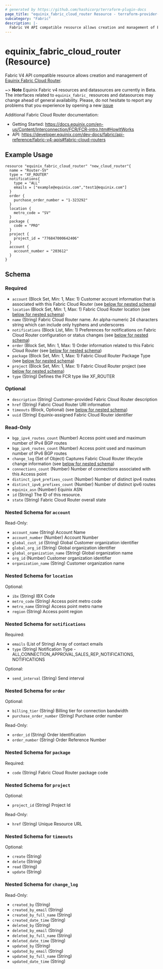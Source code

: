 ```yaml
---
# generated by https://github.com/hashicorp/terraform-plugin-docs
page_title: "equinix_fabric_cloud_router Resource - terraform-provider-equinix"
subcategory: "Fabric"
description: |-
  Fabric V4 API compatible resource allows creation and management of Equinix Fabric Cloud Router
---
```


# equinix_fabric_cloud_router (Resource)

Fabric V4 API compatible resource allows creation and management of [Equinix Fabric Cloud Router](https://docs.equinix.com/en-us/Content/Interconnection/FCR/FCR-intro.htm#HowItWorks).

~> **Note** Equinix Fabric v4 resources and datasources are currently in Beta. The interfaces related to `equinix_fabric_` resources and datasources may change ahead of general availability. Please, do not hesitate to report any problems that you experience by opening a new [issue](https://github.com/equinix/terraform-provider-equinix/issues/new?template=bug.md)

Additional Fabric Cloud Router documentation:
* Getting Started: <https://docs.equinix.com/en-us/Content/Interconnection/FCR/FCR-intro.htm#HowItWorks>
* API: <https://developer.equinix.com/dev-docs/fabric/api-reference/fabric-v4-apis#fabric-cloud-routers>

## Example Usage

```hcl
resource "equinix_fabric_cloud_router" "new_cloud_router"{
  name = "Router-SV"
  type = "XF_ROUTER"
  notifications{
    type = "ALL"
    emails = ["example@equinix.com","test1@equinix.com"]
  }
  order {
    purchase_order_number = "1-323292"
  }
  location {
    metro_code = "SV"
  }
  package {
    code = "PRO"
  }
  project {
  	project_id = "776847000642406"
  }
  account {
  	account_number = "203612"
  }
}
```

<!-- schema generated by tfplugindocs -->
## Schema

### Required

- `account` (Block Set, Min: 1, Max: 1) Customer account information that is associated with this Fabric Cloud Router (see [below for nested schema](#nestedblock--account))
- `location` (Block Set, Min: 1, Max: 1) Fabric Cloud Router location (see [below for nested schema](#nestedblock--location))
- `name` (String) Fabric Cloud Router name. An alpha-numeric 24 characters string which can include only hyphens and underscores
- `notifications` (Block List, Min: 1) Preferences for notifications on Fabric Cloud Router configuration or status changes (see [below for nested schema](#nestedblock--notifications))
- `order` (Block Set, Min: 1, Max: 1) Order information related to this Fabric Cloud Router (see [below for nested schema](#nestedblock--order))
- `package` (Block Set, Min: 1, Max: 1) Fabric Cloud Router Package Type (see [below for nested schema](#nestedblock--package))
- `project` (Block Set, Min: 1, Max: 1) Fabric Cloud Router project (see [below for nested schema](#nestedblock--project))
- `type` (String) Defines the FCR type like XF_ROUTER

### Optional

- `description` (String) Customer-provided Fabric Cloud Router description
- `href` (String) Fabric Cloud Router URI information
- `timeouts` (Block, Optional) (see [below for nested schema](#nestedblock--timeouts))
- `uuid` (String) Equinix-assigned Fabric Cloud Router identifier

### Read-Only

- `bgp_ipv4_routes_count` (Number) Access point used and maximum number of IPv4 BGP routes
- `bgp_ipv6_routes_count` (Number) Access point used and maximum number of IPv6 BGP routes
- `change_log` (Set of Object) Captures Fabric Cloud Router lifecycle change information (see [below for nested schema](#nestedatt--change_log))
- `connections_count` (Number) Number of connections associated with this Access point
- `distinct_ipv4_prefixes_count` (Number) Number of distinct ipv4 routes
- `distinct_ipv6_prefixes_count` (Number) Number of distinct ipv6 routes
- `equinix_asn` (Number) Equinix ASN
- `id` (String) The ID of this resource.
- `state` (String) Fabric Cloud Router overall state

<a id="nestedblock--account"></a>
### Nested Schema for `account`

Read-Only:

- `account_name` (String) Account Name
- `account_number` (Number) Account Number
- `global_cust_id` (String) Global Customer organization identifier
- `global_org_id` (String) Global organization identifier
- `global_organization_name` (String) Global organization name
- `org_id` (Number) Customer organization identifier
- `organization_name` (String) Customer organization name


<a id="nestedblock--location"></a>
### Nested Schema for `location`

Optional:

- `ibx` (String) IBX Code
- `metro_code` (String) Access point metro code
- `metro_name` (String) Access point metro name
- `region` (String) Access point region


<a id="nestedblock--notifications"></a>
### Nested Schema for `notifications`

Required:

- `emails` (List of String) Array of contact emails
- `type` (String) Notification Type - ALL,CONNECTION_APPROVAL,SALES_REP_NOTIFICATIONS, NOTIFICATIONS

Optional:

- `send_interval` (String) Send interval


<a id="nestedblock--order"></a>
### Nested Schema for `order`

Optional:

- `billing_tier` (String) Billing tier for connection bandwidth
- `purchase_order_number` (String) Purchase order number

Read-Only:

- `order_id` (String) Order Identification
- `order_number` (String) Order Reference Number


<a id="nestedblock--package"></a>
### Nested Schema for `package`

Required:

- `code` (String) Fabric Cloud Router package code


<a id="nestedblock--project"></a>
### Nested Schema for `project`

Optional:

- `project_id` (String) Project Id

Read-Only:

- `href` (String) Unique Resource URL


<a id="nestedblock--timeouts"></a>
### Nested Schema for `timeouts`

Optional:

- `create` (String)
- `delete` (String)
- `read` (String)
- `update` (String)


<a id="nestedatt--change_log"></a>
### Nested Schema for `change_log`

Read-Only:

- `created_by` (String)
- `created_by_email` (String)
- `created_by_full_name` (String)
- `created_date_time` (String)
- `deleted_by` (String)
- `deleted_by_email` (String)
- `deleted_by_full_name` (String)
- `deleted_date_time` (String)
- `updated_by` (String)
- `updated_by_email` (String)
- `updated_by_full_name` (String)
- `updated_date_time` (String)
